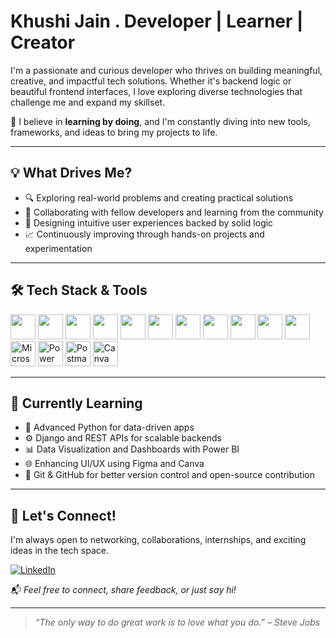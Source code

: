 # Khushi Jain  . Developer | Learner | Creator

I'm a passionate and curious developer who thrives on building meaningful, creative, and impactful tech solutions. Whether it's backend logic or beautiful frontend interfaces, I love exploring diverse technologies that challenge me and expand my skillset.

🚀 I believe in **learning by doing**, and I'm constantly diving into new tools, frameworks, and ideas to bring my projects to life.

---

## 💡 What Drives Me?

- 🔍 Exploring real-world problems and creating practical solutions  
- 🤝 Collaborating with fellow developers and learning from the community  
- 🎨 Designing intuitive user experiences backed by solid logic  
- 📈 Continuously improving through hands-on projects and experimentation  

---

## 🛠️ Tech Stack & Tools

<p align="left">
  <a href="https://en.wikipedia.org/wiki/C_(programming_language)" target="_blank"><img src="https://cdn.jsdelivr.net/gh/devicons/devicon/icons/c/c-original.svg" width="40"/></a>
  <a href="https://isocpp.org/" target="_blank"><img src="https://cdn.jsdelivr.net/gh/devicons/devicon/icons/cplusplus/cplusplus-original.svg" width="40"/></a>
  <a href="https://www.python.org/" target="_blank"><img src="https://cdn.jsdelivr.net/gh/devicons/devicon/icons/python/python-original.svg" width="40"/></a>
  <a href="https://www.djangoproject.com/" target="_blank"><img src="https://cdn.jsdelivr.net/gh/devicons/devicon/icons/django/django-plain.svg" width="40"/></a>
  <a href="https://developer.mozilla.org/en-US/docs/Web/HTML" target="_blank"><img src="https://cdn.jsdelivr.net/gh/devicons/devicon/icons/html5/html5-original.svg" width="40"/></a>
  <a href="https://developer.mozilla.org/en-US/docs/Web/CSS" target="_blank"><img src="https://cdn.jsdelivr.net/gh/devicons/devicon/icons/css3/css3-original.svg" width="40"/></a>
  <a href="https://developer.mozilla.org/en-US/docs/Web/JavaScript" target="_blank"><img src="https://cdn.jsdelivr.net/gh/devicons/devicon/icons/javascript/javascript-original.svg" width="40"/></a>
  <a href="https://www.mysql.com/" target="_blank"><img src="https://cdn.jsdelivr.net/gh/devicons/devicon/icons/mysql/mysql-original.svg" width="40"/></a>
  <a href="https://pandas.pydata.org/" target="_blank"><img src="https://cdn.jsdelivr.net/gh/devicons/devicon/icons/pandas/pandas-original.svg" width="40"/></a>
  <a href="https://git-scm.com/" target="_blank"><img src="https://cdn.jsdelivr.net/gh/devicons/devicon/icons/git/git-original.svg" width="40"/></a>
  <a href="https://www.figma.com/" target="_blank"><img src="https://cdn.jsdelivr.net/gh/devicons/devicon/icons/figma/figma-original.svg" width="40"/></a>
  <a href="https://www.microsoft.com/en-us/microsoft-365/excel" target="_blank"><img src="https://img.icons8.com/color/48/000000/microsoft-excel-2019--v1.png" width="40" title="Microsoft Excel"/></a>
  <a href="https://powerbi.microsoft.com/" target="_blank"><img src="https://img.icons8.com/color/48/000000/power-bi.png" width="40" title="Power BI"/></a>
  <a href="https://www.postman.com/" target="_blank"><img src="https://img.icons8.com/external-tal-revivo-color-tal-revivo/48/000000/external-postman-is-the-only-complete-api-development-environment-logo-color-tal-revivo.png" width="40" title="Postman"/></a>
  <a href="https://www.canva.com/" target="_blank"><img src="https://img.icons8.com/color/48/000000/canva.png" width="40" title="Canva"/></a>
</p>

---

## 📌 Currently Learning

- 🐍 Advanced Python for data-driven apps  
- ⚙️ Django and REST APIs for scalable backends  
- 📊 Data Visualization and Dashboards with Power BI  
- 🌐 Enhancing UI/UX using Figma and Canva  
- 🔐 Git & GitHub for better version control and open-source contribution

---

## 🤝 Let's Connect!

I'm always open to networking, collaborations, internships, and exciting ideas in the tech space.

[![LinkedIn](https://img.shields.io/badge/LinkedIn-blue?logo=linkedin&style=for-the-badge)](https://www.linkedin.com/in/khushiijainn?utm_source=share&utm_campaign=share_via&utm_content=profile&utm_medium=android_app)

📬 _Feel free to connect, share feedback, or just say hi!_

---

> _“The only way to do great work is to love what you do.” – Steve Jobs_
